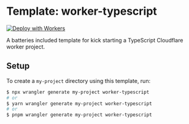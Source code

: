 # Template: worker-typescript

[![Deploy with Workers](https://deploy.workers.cloudflare.com/button)](https://deploy.workers.cloudflare.com/?url=https://github.com/cloudflare/workers-sdk/tree/main/templates/worker-typescript)

A batteries included template for kick starting a TypeScript Cloudflare worker project.

## Setup

To create a `my-project` directory using this template, run:

```sh
$ npx wrangler generate my-project worker-typescript
# or
$ yarn wrangler generate my-project worker-typescript
# or
$ pnpm wrangler generate my-project worker-typescript
```
